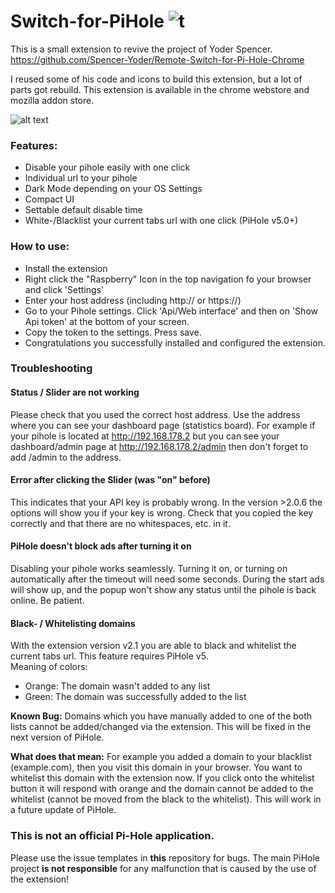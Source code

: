 # Switch-for-PiHole ![t](https://github.com/badsgahhl/pihole-chrome-extension/blob/master/icon/icon-48.png?raw=true)

This is a small extension to revive the project of Yoder Spencer.
https://github.com/Spencer-Yoder/Remote-Switch-for-Pi-Hole-Chrome	

I reused some of his code and icons to build this extension, but a lot of parts got rebuild.
This extension is available in the chrome webstore and mozilla addon store.

![alt text](https://cdn.glaser.casa/s/B7bDBr8oVP_807c35a29a748ca0d4cbda4ced9c65613a0037de6bbba3059e.png)


### Features:
- Disable your pihole easily with one click
- Individual url to your pihole
- Dark Mode depending on your OS Settings
- Compact UI
- Settable default disable time
- White-/Blacklist your current tabs url with one click (PiHole v5.0+)

### How to use:

- Install the extension
- Right click the "Raspberry" Icon in the top navigation fo your browser and click 'Settings'
- Enter your host address (including http:// or https://)
- Go to your Pihole settings. Click 'Api/Web interface' and then on 'Show Api token' at the bottom of your screen.
- Copy the token to the settings. Press save.
- Congratulations you successfully installed and configured the extension.


### Troubleshooting

#### Status / Slider are not working
Please check that you used the correct host address. Use the address where you can see your dashboard page (statistics board).
For example if your pihole is located at http://192.168.178.2 but you can see your dashboard/admin page at http://192.168.178.2/admin then don't forget to add /admin to the address.

#### Error after clicking the Slider (was "on" before)

This indicates that your API key is probably wrong. In the version >2.0.6 the options will show you if your key is wrong.
Check that you copied the key correctly and that there are no whitespaces, etc. in it.

#### PiHole doesn't block ads after turning it on

Disabling your pihole works seamlessly. Turning it on, or turning on automatically after the timeout will need some seconds.
During the start ads will show up, and the popup won't show any status until the pihole is back online. Be patient.

#### Black- / Whitelisting domains
With the extension version v2.1 you are able to black and whitelist the current tabs url. This feature requires PiHole v5.
<br>Meaning of colors:
 - Orange: The domain wasn't added to any list
 - Green: The domain was successfully added to the list
 
**Known Bug:** Domains which you have manually added to one of the both lists cannot be added/changed via the extension.
This will be fixed in the next version of PiHole.

**What does that mean:** For example you added a domain to your blacklist (example.com), then you visit this domain in your browser.
You want to whitelist this domain with the extension now. If you click onto the whitelist button it will respond with orange and
the domain cannot be added to the whitelist (cannot be moved from the black to the whitelist). This will work in a future update of PiHole.

 

### This is not an official Pi-Hole application.
Please use the issue templates in **this** repository for bugs. The main PiHole project **is not responsible** for any malfunction that is caused by the use of the extension!
